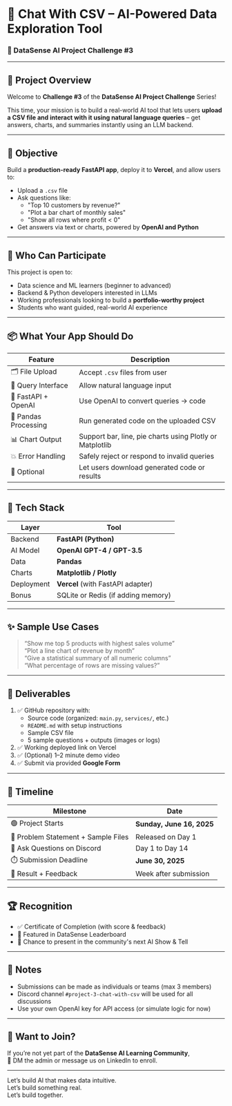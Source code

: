 # 🧠 Chat With CSV – AI-Powered Data Exploration Tool  
### 📍 DataSense AI Project Challenge #3

---

## 🚀 Project Overview

Welcome to **Challenge #3** of the **DataSense AI Project Challenge** Series!

This time, your mission is to build a real-world AI tool that lets users **upload a CSV file and interact with it using natural language queries** – get answers, charts, and summaries instantly using an LLM backend.

---

## 🎯 Objective

Build a **production-ready FastAPI app**, deploy it to **Vercel**, and allow users to:

- Upload a `.csv` file
- Ask questions like:  
  - "Top 10 customers by revenue?"
  - "Plot a bar chart of monthly sales"
  - "Show all rows where profit < 0"
- Get answers via text or charts, powered by **OpenAI and Python**

---

## 🧠 Who Can Participate

This project is open to:
- Data science and ML learners (beginner to advanced)
- Backend & Python developers interested in LLMs
- Working professionals looking to build a **portfolio-worthy project**
- Students who want guided, real-world AI experience

---

## 📦 What Your App Should Do

| Feature | Description |
|--------|-------------|
| 🗂 File Upload | Accept `.csv` files from user |
| 💬 Query Interface | Allow natural language input |
| 🤖 FastAPI + OpenAI | Use OpenAI to convert queries → code |
| 🧮 Pandas Processing | Run generated code on the uploaded CSV |
| 📊 Chart Output | Support bar, line, pie charts using Plotly or Matplotlib |
| 💥 Error Handling | Safely reject or respond to invalid queries |
| 📁 Optional | Let users download generated code or results

---

## 🔧 Tech Stack

| Layer | Tool |
|-------|------|
| Backend | **FastAPI (Python)** |
| AI Model | **OpenAI GPT-4 / GPT-3.5** |
| Data | **Pandas** |
| Charts | **Matplotlib / Plotly** |
| Deployment | **Vercel** (with FastAPI adapter) |
| Bonus | SQLite or Redis (if adding memory)

---

## ✨ Sample Use Cases

> “Show me top 5 products with highest sales volume”  
> “Plot a line chart of revenue by month”  
> “Give a statistical summary of all numeric columns”  
> “What percentage of rows are missing values?”

---

## 📂 Deliverables

1. ✅ GitHub repository with:
   - Source code (organized: `main.py`, `services/`, etc.)
   - `README.md` with setup instructions
   - Sample CSV file
   - 5 sample questions + outputs (images or logs)
2. ✅ Working deployed link on Vercel
3. ✅ (Optional) 1–2 minute demo video
4. ✅ Submit via provided **Google Form**

---

## 📅 Timeline

| Milestone | Date |
|----------|------|
| 🟢 Project Starts | **Sunday, June 16, 2025** |
| 📁 Problem Statement + Sample Files | Released on Day 1 |
| 🧠 Ask Questions on Discord | Day 1 to Day 14 |
| ⏱️ Submission Deadline | **June 30, 2025** |
| 🧾 Result + Feedback | Week after submission

---

## 🏆 Recognition

- ✅ Certificate of Completion (with score & feedback)
- 🥇 Featured in DataSense Leaderboard
- 🧠 Chance to present in the community's next AI Show & Tell

---

## 📌 Notes

- Submissions can be made as individuals or teams (max 3 members)
- Discord channel `#project-3-chat-with-csv` will be used for all discussions
- Use your own OpenAI key for API access (or simulate logic for now)

---

## 💬 Want to Join?

If you’re not yet part of the **DataSense AI Learning Community**,  
📲 DM the admin or message us on LinkedIn to enroll.

---

Let’s build AI that makes data intuitive.  
Let’s build something real.  
Let’s build together.

